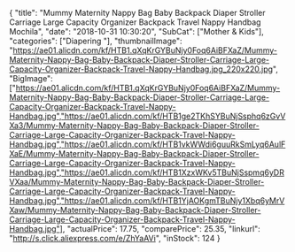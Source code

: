 {
	"title": "Mummy Maternity Nappy Bag Baby Backpack Diaper Stroller Carriage Large Capacity Organizer Backpack Travel Nappy Handbag Mochila",
	"date": "2018-10-31 10:30:20",
	"SubCat": ["Mother & Kids"],
	"categories": ["Diapering "],
	"thumbnailImage": "https://ae01.alicdn.com/kf/HTB1.qXqKrGYBuNjy0Foq6AiBFXaZ/Mummy-Maternity-Nappy-Bag-Baby-Backpack-Diaper-Stroller-Carriage-Large-Capacity-Organizer-Backpack-Travel-Nappy-Handbag.jpg_220x220.jpg",
	"BigImage": ["https://ae01.alicdn.com/kf/HTB1.qXqKrGYBuNjy0Foq6AiBFXaZ/Mummy-Maternity-Nappy-Bag-Baby-Backpack-Diaper-Stroller-Carriage-Large-Capacity-Organizer-Backpack-Travel-Nappy-Handbag.jpg","https://ae01.alicdn.com/kf/HTB1ge2TKhSYBuNjSsphq6zGvVXa3/Mummy-Maternity-Nappy-Bag-Baby-Backpack-Diaper-Stroller-Carriage-Large-Capacity-Organizer-Backpack-Travel-Nappy-Handbag.jpg","https://ae01.alicdn.com/kf/HTB1vkWWdi6guuRkSmLyq6AulFXaE/Mummy-Maternity-Nappy-Bag-Baby-Backpack-Diaper-Stroller-Carriage-Large-Capacity-Organizer-Backpack-Travel-Nappy-Handbag.jpg","https://ae01.alicdn.com/kf/HTB1XzxWKv5TBuNjSspmq6yDRVXaa/Mummy-Maternity-Nappy-Bag-Baby-Backpack-Diaper-Stroller-Carriage-Large-Capacity-Organizer-Backpack-Travel-Nappy-Handbag.jpg","https://ae01.alicdn.com/kf/HTB1YjAOKgmTBuNjy1Xbq6yMrVXaw/Mummy-Maternity-Nappy-Bag-Baby-Backpack-Diaper-Stroller-Carriage-Large-Capacity-Organizer-Backpack-Travel-Nappy-Handbag.jpg"],
	"actualPrice": 17.75,
	"comparePrice": 25.35,
	"linkurl": "http://s.click.aliexpress.com/e/ZhYaAVi",
	"inStock": 124
}
